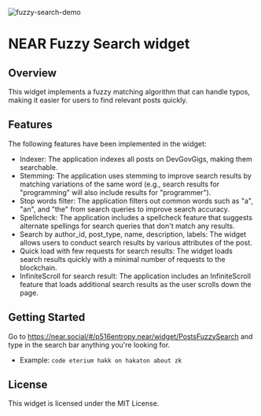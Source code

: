 ![fuzzy-search-demo](https://user-images.githubusercontent.com/18199461/222934334-934e9f2c-09c5-4f25-a59a-1259954db801.gif)

NEAR Fuzzy Search widget
====

## Overview

This widget implements a fuzzy matching algorithm that can handle typos, making it easier for users to find relevant posts quickly.


## Features
The following features have been implemented in the widget:

- Indexer: The application indexes all posts on DevGovGigs, making them searchable.
- Stemming: The application uses stemming to improve search results by matching variations of the same word (e.g., search results for "programming" will also include results for "programmer").
- Stop words filter: The application filters out common words such as "a", "an", and "the" from search queries to improve search accuracy.
- Spellcheck: The application includes a spellcheck feature that suggests alternate spellings for search queries that don't match any results.
- Search by author_id, post_type, name, description, labels: The widget allows users to conduct search results by various attributes of the post.
- Quick load with few requests for search results: The widget loads search results quickly with a minimal number of requests to the blockchain.
- InfiniteScroll for search result: The application includes an InfiniteScroll feature that loads additional search results as the user scrolls down the page.

## Getting Started
Go to https://near.social/#/p516entropy.near/widget/PostsFuzzySearch and type in the search bar anything you're looking for.
- Example: `code eterium hakk on hakaton about zk`

## License
This widget is licensed under the MIT License.
